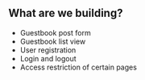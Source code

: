 ##  What are we building?

* Guestbook post form
* Guestbook list view
* User registration
* Login and logout
* Access restriction of certain pages
